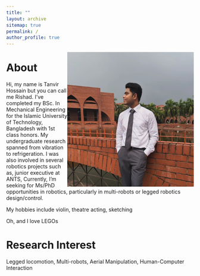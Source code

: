 ```yaml
---
title: ""
layout: archive
sitemap: true
permalink: /
author_profile: true
---
```


<img src="/assets/images/Rishad_side_view.jpg" width="340px" alt="Nora Loose" align="right" padding="20px" />

# About

Hi, my name is Tanvir Hossain but you can call me Rishad. 
I’ve completed my BSc. In Mechanical Engineering for the Islamic University of Technology, Bangladesh with 1st class honors. My undergraduate research spanned from vibration to refrigeration. I was also involved in several robotics projects such as, junior executive at ANTS, Currently, I’m seeking for Ms/PhD opportunities in robotics, particularly in multi-robots or legged robotics design/control. 

My hobbies include violin, theatre acting, sketching

Oh, and I love LEGOs

# Research Interest

Legged locomotion, Multi-robots, Aerial Manipulation, Human-Computer Interaction
